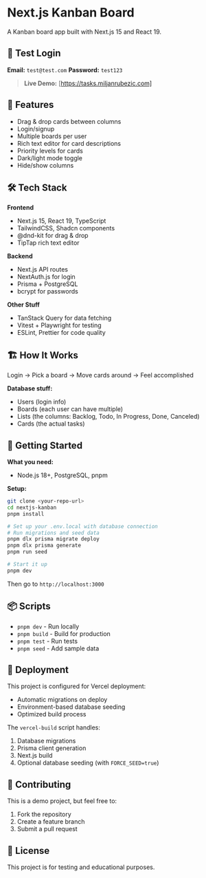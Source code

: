 # Next.js Kanban Board

A Kanban board app built with Next.js 15 and React 19.

## 🔐 Test Login

**Email:** `test@test.com`
**Password:** `test123`

> **Live Demo:** [https://tasks.miljanrubezic.com]

## 🚀 Features

- Drag & drop cards between columns
- Login/signup
- Multiple boards per user
- Rich text editor for card descriptions
- Priority levels for cards
- Dark/light mode toggle
- Hide/show columns

## 🛠️ Tech Stack

**Frontend**

- Next.js 15, React 19, TypeScript
- TailwindCSS, Shadcn components
- @dnd-kit for drag & drop
- TipTap rich text editor

**Backend**

- Next.js API routes
- NextAuth.js for login
- Prisma + PostgreSQL
- bcrypt for passwords

**Other Stuff**

- TanStack Query for data fetching
- Vitest + Playwright for testing
- ESLint, Prettier for code quality

## 🏗️ How It Works

Login → Pick a board → Move cards around → Feel accomplished

**Database stuff:**

- Users (login info)
- Boards (each user can have multiple)
- Lists (the columns: Backlog, Todo, In Progress, Done, Canceled)
- Cards (the actual tasks)

## 🚀 Getting Started

**What you need:**

- Node.js 18+, PostgreSQL, pnpm

**Setup:**

```bash
git clone <your-repo-url>
cd nextjs-kanban
pnpm install

# Set up your .env.local with database connection
# Run migrations and seed data
pnpm dlx prisma migrate deploy
pnpm dlx prisma generate
pnpm run seed

# Start it up
pnpm dev
```

Then go to `http://localhost:3000`

## 📦 Scripts

- `pnpm dev` - Run locally
- `pnpm build` - Build for production
- `pnpm test` - Run tests
- `pnpm seed` - Add sample data

## 🚀 Deployment

This project is configured for Vercel deployment:

- Automatic migrations on deploy
- Environment-based database seeding
- Optimized build process

The `vercel-build` script handles:

1. Database migrations
2. Prisma client generation
3. Next.js build
4. Optional database seeding (with `FORCE_SEED=true`)

## 🤝 Contributing

This is a demo project, but feel free to:

1. Fork the repository
2. Create a feature branch
3. Submit a pull request

## 📝 License

This project is for testing and educational purposes.

